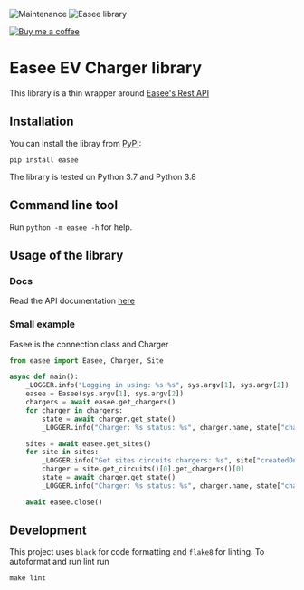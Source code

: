 ![Maintenance](https://img.shields.io/maintenance/yes/2020.svg) ![Easee library](https://github.com/fondberg/easee/workflows/Easee%20library/badge.svg)

[![Buy me a coffee](https://img.shields.io/static/v1.svg?label=Buy%20me%20a%20coffee&message=🥨&color=black&logo=buy%20me%20a%20coffee&logoColor=white&labelColor=6f4e37)](https://www.buymeacoffee.com/fondberg)

# Easee EV Charger library

This library is a thin wrapper around [Easee's Rest API](https://api.easee.cloud/index.html)

## Installation

You can install the libray from [PyPI](https://pypi.org/project/easee/):

    pip install easee

The library is tested on Python 3.7 and Python 3.8

## Command line tool

Run `python -m easee -h` for help.

## Usage of the library

### Docs

Read the API documentation [here](https://fondberg.github.io/easee/easee/)

### Small example

Easee is the connection class and Charger

```python
from easee import Easee, Charger, Site

async def main():
    _LOGGER.info("Logging in using: %s %s", sys.argv[1], sys.argv[2])
    easee = Easee(sys.argv[1], sys.argv[2])
    chargers = await easee.get_chargers()
    for charger in chargers:
        state = await charger.get_state()
        _LOGGER.info("Charger: %s status: %s", charger.name, state["chargerOpMode"])

    sites = await easee.get_sites()
    for site in sites:
        _LOGGER.info("Get sites circuits chargers: %s", site["createdOn"])
        charger = site.get_circuits()[0].get_chargers()[0]
        state = await charger.get_state()
        _LOGGER.info("Charger: %s status: %s", charger.name, state["chargerOpMode"])

    await easee.close()
```

## Development

This project uses `black` for code formatting and `flake8` for linting. To autoformat and run lint run

```
make lint
```
